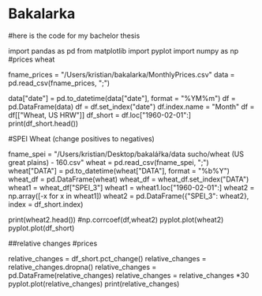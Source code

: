 # Bakalarka
#here is the code for my bachelor thesis

import pandas as pd
from matplotlib import pyplot
import numpy as np
#prices wheat

fname_prices = "/Users/kristian/bakalarka/MonthlyPrices.csv"
data = pd.read_csv(fname_prices, ";")

data["date"] = pd.to_datetime(data["date"], format = "%YM%m")
df = pd.DataFrame(data)
df = df.set_index("date")
df.index.name = "Month"
df = df[["Wheat, US HRW"]]
df_short = df.loc["1960-02-01":]
print(df_short.head())

#SPEI Wheat (change positives to negatives)

fname_spei = "/Users/kristian/Desktop/bakalářka/data sucho/wheat (US great plains)  - 160.csv"
wheat = pd.read_csv(fname_spei, ";")
wheat["DATA"] = pd.to_datetime(wheat["DATA"], format = "%b%Y")
wheat_df = pd.DataFrame(wheat)
wheat_df = wheat_df.set_index("DATA")
wheat1 = wheat_df["SPEI_3"]
wheat1 = wheat1.loc["1960-02-01":]
wheat2 = np.array([-x for x in wheat1])
wheat2 = pd.DataFrame({"SPEI_3": wheat2}, index = df_short.index)

print(wheat2.head())
#np.corrcoef(df,wheat2)
pyplot.plot(wheat2)
pyplot.plot(df_short)


##relative changes
#prices 

relative_changes = df_short.pct_change()
relative_changes = relative_changes.dropna()
relative_changes = pd.DataFrame(relative_changes)
relative_changes = relative_changes *30
pyplot.plot(relative_changes)
print(relative_changes)
